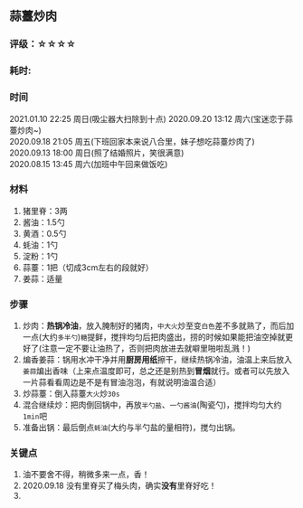 ## 蒜薹炒肉

### 评级：☆☆☆☆

### 耗时: 

### 时间
2021.01.10 22:25 周日(吸尘器大扫除到十点)
2020.09.20 13:12 周六(宝迷恋于蒜薹炒肉~)  
2020.09.18 21:05 周五(下班回家本来说八合里，妹子想吃蒜薹炒肉了)  
2020.09.13 18:00 周日(照了结婚照片，笑很满意)  
2020.08.15 13:45 周六(加班中午回来做饭吃)

### 材料
1. 猪里脊：3两
2. 酱油：1.5勺
3. 黄酒：0.5勺
4. 蚝油：1勺
5. 淀粉：1勺
6. 蒜薹：1把（切成3cm左右的段就好）
7. 姜蒜：适量

### 步骤
1. 炒肉：**热锅冷油**，放入腌制好的猪肉，`中大火`炒至变`白色`差不多就熟了，而后加一点(大约`多半勺`)`糖`提鲜，搅拌均匀后把肉盛出，捞的时候如果能把油空掉就更好了(注意一定不要让油热了，否则把肉放进去就噼里啪啦乱溅！)
2. 煸香姜蒜：锅用水冲干净并用**厨房用纸**擦干，继续热锅冷油，油温上来后放入`姜蒜`煸出香味（上来点温度即可，总之还是别热到**冒烟**就行。或者可以先放入一片蒜看看周边是不是有冒油泡泡，有就说明油温合适）
3. 炒蒜薹：倒入蒜薹`大火`炒`30s`
4. 混合继续炒：把肉倒回锅中，再放`半勺盐`、`一勺酱油`(陶瓷勺)，搅拌均匀大约`1min`吧
5. 准备出锅：最后倒点`蚝油`(大约与半勺盐的量相符)，搅匀出锅。

### 关键点
1. 油不要舍不得，稍微多来一点，香！
2. 2020.09.18 没有里脊买了梅头肉，确实**没有**里脊好吃！
3. 